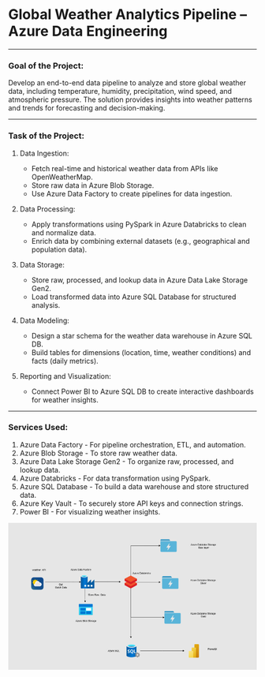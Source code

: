 
# Global Weather Analytics Pipeline – Azure Data Engineering  

---

### Goal of the Project:  
Develop an end-to-end data pipeline to analyze and store global weather data, including temperature, humidity, precipitation, wind speed, and atmospheric pressure. The solution provides insights into weather patterns and trends for forecasting and decision-making.  

---

### Task of the Project:  

1. Data Ingestion:  
   - Fetch real-time and historical weather data from APIs like OpenWeatherMap.  
   - Store raw data in Azure Blob Storage.
   - Use Azure Data Factory to create pipelines for data ingestion.   

2. Data Processing:   
   - Apply transformations using PySpark in Azure Databricks to clean and normalize data.  
   - Enrich data by combining external datasets (e.g., geographical and population data).  

3. Data Storage:  
   - Store raw, processed, and lookup data in Azure Data Lake Storage Gen2.  
   - Load transformed data into Azure SQL Database for structured analysis.  

4. Data Modeling:  
   - Design a star schema for the weather data warehouse in Azure SQL DB.  
   - Build tables for dimensions (location, time, weather conditions) and facts (daily metrics).  

5. Reporting and Visualization:  
   - Connect Power BI to Azure SQL DB to create interactive dashboards for weather insights.  


---

### Services Used:  

1. Azure Data Factory - For pipeline orchestration, ETL, and automation.  
2. Azure Blob Storage - To store raw weather data.  
3. Azure Data Lake Storage Gen2 - To organize raw, processed, and lookup data.  
4. Azure Databricks - For data transformation using PySpark.  
5. Azure SQL Database - To build a data warehouse and store structured data.  
6. Azure Key Vault - To securely store API keys and connection strings.  
7. Power BI - For visualizing weather insights.  



![My Diagram](./image.png)


